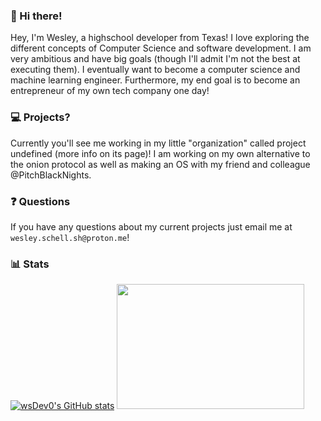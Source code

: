 ### 👋 Hi there! 

Hey, I'm Wesley, a highschool developer from Texas! 
I love exploring the different concepts of Computer Science and software development. 
I am very ambitious and have big goals (though I'll admit I'm not the best at executing them). I eventually want to become a computer science and machine learning engineer. Furthermore, my end goal is to become an entrepreneur of my own tech company one day!

### 💻 Projects? 

Currently you'll see me working in my little "organization" called project undefined (more info on its page)!
I am working on my own alternative to the onion protocol as well as making an OS with my friend and colleague @PitchBlackNights. 

### ❓ Questions

If you have any questions about my current projects just email me at ```wesley.schell.sh@proton.me```!

### 📊 Stats
[![wsDev0's GitHub stats](https://github-readme-stats.vercel.app/api?username=wsdevv)](https://github.com/wsDev0)
<img src="https://wakatime.com/share/@8b83758b-bdbc-45fc-99e8-c3cbc1feea8f/b5382061-26a2-4242-a17e-c72bf9594eeb.png" style="width: 300px; height:200px;" />
